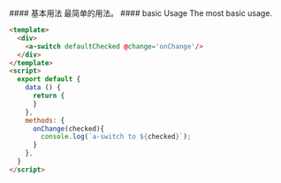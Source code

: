 <cn>
#### 基本用法
最简单的用法。
</cn>

<us>
#### basic Usage
The most basic usage.
</us>

```html
<template>
  <div>
    <a-switch defaultChecked @change='onChange'/>
  </div>
</template>
<script>
  export default {
    data () {
      return {
      }
    },
    methods: {
      onChange(checked){
        console.log(`a-switch to ${checked}`);
      }
    },
  }
</script>
```
